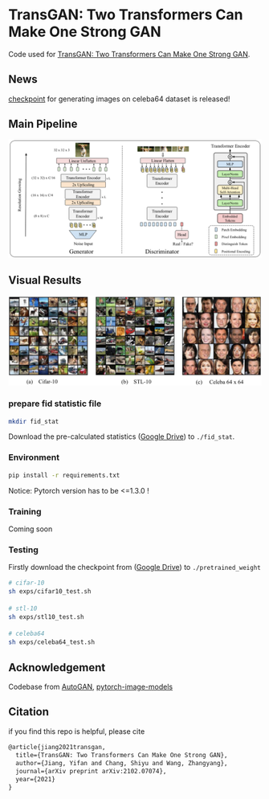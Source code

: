 # TransGAN: Two Transformers Can Make One Strong GAN
Code used for [TransGAN: Two Transformers Can Make One Strong GAN](https://arxiv.org/abs/2102.07074). 

## News
[checkpoint](https://github.com/VITA-Group/TransGAN/blob/master/exps/celeba64_test.sh) for generating images on celeba64 dataset is released!

## Main Pipeline
![Main Pipeline](assets/TransGAN.png)

## Visual Results
![Visual Results](assets/Visual_results.png)

### prepare fid statistic file
 ```bash
mkdir fid_stat
 ```
Download the pre-calculated statistics
([Google Drive](https://drive.google.com/drive/folders/1UUQVT2Zj-kW1c2FJOFIdGdlDHA3gFJJd?usp=sharing)) to `./fid_stat`.

### Environment
```bash
pip install -r requirements.txt
```
Notice: Pytorch version has to be <=1.3.0 !

### Training
Coming soon

### Testing
Firstly download the checkpoint from ([Google Drive](https://drive.google.com/drive/folders/1Rv7ycxFKBzXPpoqw6bdjj0cNtmaei0lM?usp=sharing)) to `./pretrained_weight`
```bash
# cifar-10
sh exps/cifar10_test.sh

# stl-10
sh exps/stl10_test.sh

# celeba64
sh exps/celeba64_test.sh
```

## Acknowledgement
Codebase from [AutoGAN](https://github.com/VITA-Group/AutoGAN), [pytorch-image-models](https://github.com/rwightman/pytorch-image-models)

## Citation
if you find this repo is helpful, please cite
```
@article{jiang2021transgan,
  title={TransGAN: Two Transformers Can Make One Strong GAN},
  author={Jiang, Yifan and Chang, Shiyu and Wang, Zhangyang},
  journal={arXiv preprint arXiv:2102.07074},
  year={2021}
}
```
